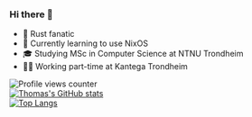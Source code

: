 ### Hi there 👋
- 🦀 Rust fanatic
- 🌱 Currently learning to use NixOS
- 🎓 Studying MSc in Computer Science at NTNU Trondheim
- 👨‍💼 Working part-time at Kantega Trondheim

![Profile views counter](https://komarev.com/ghpvc/?username=thomsen85&&style=flat-square)  
[![Thomas's GitHub stats](https://github-readme-stats.vercel.app/api?username=thomsen85)](https://github.com/anuraghazra/github-readme-stats)
<br>
[![Top Langs](https://github-readme-stats.vercel.app/api/top-langs/?username=thomsen85)](https://github.com/anuraghazra/github-readme-stats)

